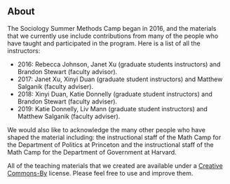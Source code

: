 ## About

The Sociology Summer Methods Camp began in 2016, and the materials that we currently use include contributions from many of the people who have taught and participated in the program.  Here is a list of all the instructors:

- 2016: Rebecca Johnson, Janet Xu (graduate students instructors) and Brandon Stewart (faculty advisor).
- 2017: Janet Xu, Xinyi Duan (graduate student instructors) and Matthew Salganik (faculty adviser).
- 2018: Xinyi Duan, Katie Donnelly (graduate student instructors) and Brandon Stewart (faculty adviser).
- 2019: Katie Donnelly, Liv Mann (graduate student instructors) and Matthew Salganik (faculty adviser).

We would also like to acknowledge the many other people who have shaped the material including: the instructional staff of the Math Camp for the Department of Politics at Princeton and the instructional staff of the Math Camp for the Department of Government at Harvard.

All of the teaching materials that we created are available under a [Creative Commons-By](https://creativecommons.org/licenses/by/4.0/) license.  Please feel free to use and improve them.

